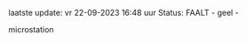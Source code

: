 laatste update: 
vr 22-09-2023 16:48   uur 
Status: FAALT - geel - 
<div class="service R">microstation</div>
